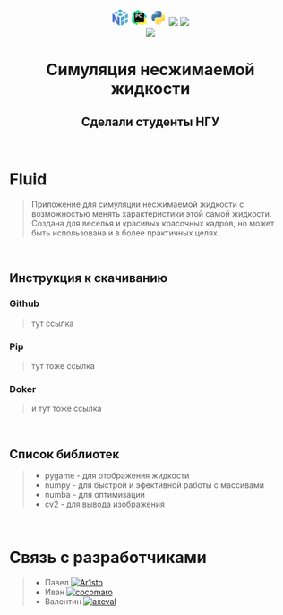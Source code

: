 <div id="header" align="center">
  <img src="https://github.com/devicons/devicon/blob/master/icons/numpy/numpy-original.svg" width="30"/>
  <img src="https://github.com/devicons/devicon/blob/master/icons/pycharm/pycharm-original.svg" width="30"/>
  <img src="https://github.com/devicons/devicon/blob/master/icons/python/python-original.svg" width="30"/>
  <img src="https://upload.wikimedia.org/wikipedia/commons/thumb/f/fe/Numba_logo.svg/1024px-Numba_logo.svg.png" width="30"/>
  <img src="https://opencv.org/wp-content/uploads/2020/07/OpenCV_logo_black-2.png" width="30"/>
</div>

<div id="header" align="center">
  <img src="https://media.giphy.com/media/xTiN0GCrD3iqO4CRZm/giphy.gif" width="250"/>
</div>

<h1 align="center"> Симуляция несжимаемой жидкости <a href="https://daniilshat.ru/" target="_blank"> </a> </h1>
<h2 align="center"> Сделали студенты НГУ </h2>
<br>

# Fluid
> Приложение для симуляции несжимаемой жидкости с возможностью менять характеристики этой самой жидкости. Создана для веселья и красивых красочных кадров, но может быть использована и в более практичных целях.
<br>

## Инструкция к скачиванию
### Github
> тут ссылка
### Pip
> тут тоже ссылка
### Doker
> и тут тоже ссылка
<br>

## Список библиотек
>- pygame - для отображения жидкости <br>
>- numpy - для быстрой и эфективной работы с массивами <br>
>- numba - для оптимизации
>- cv2 - для вывода изображения
<br>

# Связь с разработчиками
>- Павел    [![Ar1sto](https://img.shields.io/badge/-Vkontakte-003f5c?style=for-the-badge&logo=Vk)](https://vk.com/ar1sto) <br>
>- Иван     [![cocomaro](https://img.shields.io/badge/-Vkontakte-003f5c?style=for-the-badge&logo=Vk)](https://vk.com/cocomaro) <br>
>- Валентин [![axeval](https://img.shields.io/badge/-Vkontakte-003f5c?style=for-the-badge&logo=Vk)](https://vk.com/axeval) <br>

